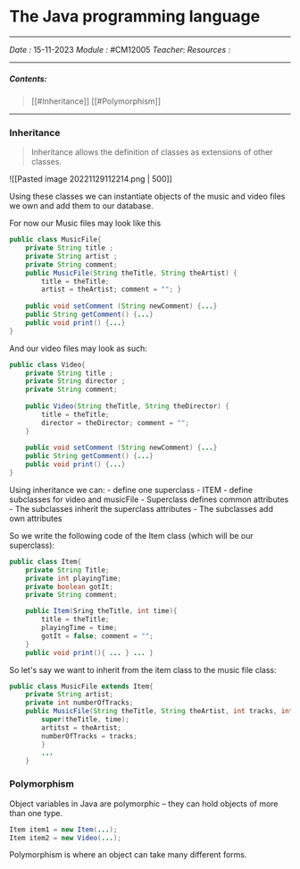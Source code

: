 # The Java programming language
---
*Date :*  15-11-2023 
*Module :* #CM12005 
*Teacher*: 
*Resources :*

---
##### Contents: 
> [[#Inheritance]]
> [[#Polymorphism]]
> 
--- 

### Inheritance
>Inheritance allows the definition of classes as extensions of other classes. 

![[Pasted image 20221129112214.png | 500]]

Using these classes we can instantiate objects of the music and video files we own and add them to our database. 

For now our Music files may look like this
```Java
public class MusicFile{ 
	private String title ; 
	private String artist ; 
	private String comment; 
	public MusicFile(String theTitle, String theArtist) { 
		title = theTitle; 
		artist = theArtist; comment = ""; } 
	
	public void setComment (String newComment) {...} 
	public String getComment() {...} 
	public void print() {...} 
}
```
And our video files may look as such:
``` Java
public class Video{ 
	private String title ; 
	private String director ; 
	private String comment; 
	
	public Video(String theTitle, String theDirector) { 
		title = theTitle; 
		director = theDirector; comment = ""; 
	} 
	
	public void setComment (String newComment) {...} 
	public String getComment() {...} 
	public void print() {...} 
}
```

Using inheritance we can:
	- define one superclass - ITEM
	- define subclasses for video and musicFile
	- Superclass defines common attributes
	- The subclasses inherit the superclass attributes
	- The subclasses add own attributes

So we write the following code of the Item class (which will be our superclass):
```Java
public class Item{ 
	private String Title; 
	private int playingTime; 
	private boolean gotIt; 
	private String comment; 

	public Item(Sring theTitle, int time){ 
		title = theTitle; 
		playingTime = time; 
		gotIt = false; comment = ""; 
	} 
	public void print(){ ... } ... }
```

So let's say we want to inherit from the item class to the music file class:
```Java
public class MusicFile extends Item{ 
	private String artist; 
	private int numberOfTracks; 
	public MusicFile(String theTitle, String theArtist, int tracks, int time){
		super(theTitle, time);
		artitst = theArtist; 
		numberOfTracks = tracks; 
		} 
		... 
	}

```


### Polymorphism

Object variables in Java are polymorphic – they can hold objects of more than one type.
``` Java
Item item1 = new Item(...); 
Item item2 = new Video(...);
```
Polymorphism is where an object can take many different forms. 
